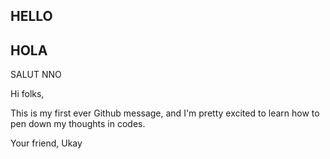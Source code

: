 ## HELLO ##
## HOLA 
SALUT
NNO

Hi folks,

This is my first ever Github message, and I'm pretty excited to learn how to pen down my thoughts in codes.

Your friend,
Ukay
